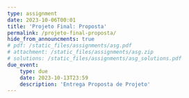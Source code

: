 ```yaml
---
type: assignment
date: 2023-10-06T00:01
title: 'Projeto Final: Proposta'
permalink: /projeto-final-proposta/
hide_from_announcments: true
# pdf: /static_files/assignments/asg.pdf
# attachment: /static_files/assignments/asg.zip
# solutions: /static_files/assignments/asg_solutions.pdf
due_event: 
    type: due
    date: 2023-10-13T23:59
    description: 'Entrega Proposta de Projeto'
---
```


